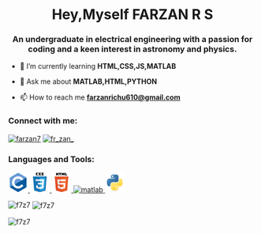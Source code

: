 <h1 align="center">Hey,Myself FARZAN R S</h1>
<h3 align="center">An undergraduate in electrical engineering with a passion for coding and a keen interest in astronomy and physics.</h3>

- 🌱 I’m currently learning **HTML,CSS,JS,MATLAB**

- 💬 Ask me about **MATLAB,HTML,PYTHON**

- 📫 How to reach me **farzanrichu610@gmail.com**

<h3 align="left">Connect with me:</h3>
<p align="left">
<a href="https://linkedin.com/in/farzan7" target="blank"><img align="center" src="https://raw.githubusercontent.com/rahuldkjain/github-profile-readme-generator/master/src/images/icons/Social/linked-in-alt.svg" alt="farzan7" height="30" width="40" /></a>
<a href="https://instagram.com/fr_zan_" target="blank"><img align="center" src="https://raw.githubusercontent.com/rahuldkjain/github-profile-readme-generator/master/src/images/icons/Social/instagram.svg" alt="fr_zan_" height="30" width="40" /></a>
</p>

<h3 align="left">Languages and Tools:</h3>
<p align="left"> <a href="https://www.cprogramming.com/" target="_blank" rel="noreferrer"> <img src="https://raw.githubusercontent.com/devicons/devicon/master/icons/c/c-original.svg" alt="c" width="40" height="40"/> </a> <a href="https://www.w3schools.com/css/" target="_blank" rel="noreferrer"> <img src="https://raw.githubusercontent.com/devicons/devicon/master/icons/css3/css3-original-wordmark.svg" alt="css3" width="40" height="40"/> </a> <a href="https://www.w3.org/html/" target="_blank" rel="noreferrer"> <img src="https://raw.githubusercontent.com/devicons/devicon/master/icons/html5/html5-original-wordmark.svg" alt="html5" width="40" height="40"/> </a> <a href="https://www.mathworks.com/" target="_blank" rel="noreferrer"> <img src="https://upload.wikimedia.org/wikipedia/commons/2/21/Matlab_Logo.png" alt="matlab" width="40" height="40"/> </a> <a href="https://www.python.org" target="_blank" rel="noreferrer"> <img src="https://raw.githubusercontent.com/devicons/devicon/master/icons/python/python-original.svg" alt="python" width="40" height="40"/> </a> </p>

<p><img align="left" src="https://github-readme-stats.vercel.app/api/top-langs?username=f7z7&show_icons=true&locale=en&layout=compact" alt="f7z7" /></p>

<p>&nbsp;<img align="center" src="https://github-readme-stats.vercel.app/api?username=f7z7&show_icons=true&locale=en" alt="f7z7" /></p>

<p><img align="center" src="https://github-readme-streak-stats.herokuapp.com/?user=f7z7&" alt="f7z7" /></p>
